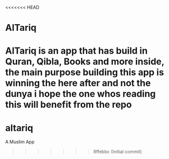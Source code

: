 <<<<<<< HEAD
# AlTariq
AlTariq is an app that has build in Quran, Qibla, Books and more inside, the main purpose building this app is winning the here after and not the dunya i hope the one whos reading this will benefit from the repo
=======
# altariq
 A Muslim App
>>>>>>> 8ffebbc (Initial commit)
